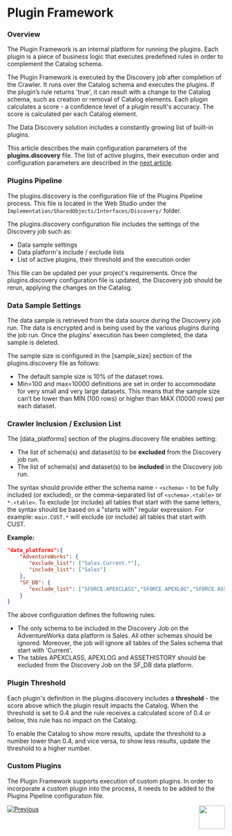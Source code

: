 <web>

# Plugin Framework

### Overview

The Plugin Framework is an internal platform for running the plugins. Each plugin is a piece of business logic that executes predefined rules in order to complement the Catalog schema. 

The Plugin Framework is executed by the Discovery job after completion of the Crawler. It runs over the Catalog schema and executes the plugins. If the plugin’s rule returns 'true', it can result with a change to the Catalog schema, such as creation or removal of Catalog elements. Each plugin calculates a score - a confidence level of a plugin result's accuracy. The score is calculated per each Catalog element.

The Data Discovery solution includes a constantly growing list of built-in plugins. 

This article describes the main configuration parameters of the **plugins.discovery** file. The list of active plugins, their execution order and configuration parameters are described in the [next article](04a_builtin_plugins.md).

### Plugins Pipeline

The plugins.discovery is the configuration file of the Plugins Pipeline process. This file is located in the Web Studio under the ```Implementation/SharedObjects/Interfaces/Discovery/``` folder.

The plugins.discovery configuration file includes the settings of the Discovery job such as:

* Data sample settings
* Data platform's include / exclude lists
* List of active plugins, their threshold and the execution order

This file can be updated per your project's requirements. Once the plugins.discovery configuration file is updated, the Discovery job should be rerun, applying the changes on the Catalog.

### Data Sample Settings

The data sample is retrieved from the data source during the Discovery job run. The data is encrypted and is being used by the various plugins during the job run. Once the plugins' execution has been completed, the data sample is deleted.

The sample size is configured in the [sample_size] section of the plugins.discovery file as follows:

* The default sample size is 10% of the dataset rows.
* Min=100 and max=10000 definitions are set in order to accommodate for very small and very large datasets. This means that the sample size can’t be lower than MIN (100 rows) or higher than MAX (10000 rows) per each dataset.

### Crawler Inclusion / Exclusion List

The [data_platforms] section of the plugins.discovery file enables setting:

* The list of schema(s) and dataset(s) to be **excluded** from the Discovery job run.
* The list of schema(s) and dataset(s) to be **included** in the Discovery job run.

The syntax should provide either the schema name - ```<schema>``` - to be fully included (or excluded), or the comma-separated list of ```<schema>.<table>``` or ```*.<table>```. To exclude (or include) all tables that start with the same letters, the syntax should be based on a "starts with" regular expression. For example: ```main.CUST.*``` will exclude (or include) all tables that start with CUST.

**Example:**

~~~json
"data_platforms":{
    "AdventureWorks": {
       "exclude_list": ["Sales.Current.*"],
       "include_list": ["Sales"]
    },
    "SF_DB": {
       "exclude_list": ["SFORCE.APEXCLASS","SFORCE.APEXLOG","SFORCE.ASSETHISTORY"]
    }
}
~~~



The above configuration defines the following rules:

* The only schema to be included in the Discovery Job on the AdventureWorks data platform is Sales. All other schemas should be ignored. Moreover, the job will ignore all tables of the Sales schema that start with 'Current'. 
* The tables APEXCLASS, APEXLOG and ASSETHISTORY should be excluded from the Discovery Job on the SF_DB data platform. 

### Plugin Threshold

Each plugin's definition in the plugins.discovery includes a **threshold** - the score above which the plugin result impacts the Catalog. When the threshold is set to 0.4 and the rule receives a calculated score of 0.4 or below, this rule has no impact on the Catalog.

To enable the Catalog to show more results, update the threshold to a number lower than 0.4, and vice versa, to show less results, update the threshold to a higher number.

### Custom Plugins

The Plugin Framework supports execution of custom plugins. In order to incorporate a custom plugin into the process, it needs to be added to the Plugins Pipeline configuration file.

[![Previous](/articles/images/Previous.png)](03_discovery_process.md)[<img align="right" width="60" height="54" src="/articles/images/Next.png">](04a_builtin_plugins.md) 

</web>
